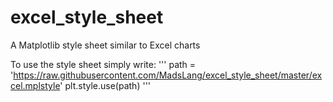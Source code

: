 # excel_style_sheet
A Matplotlib style sheet similar to Excel charts

To use the style sheet simply write: 
'''
path = 'https://raw.githubusercontent.com/MadsLang/excel_style_sheet/master/excel.mplstyle'
plt.style.use(path)
'''


